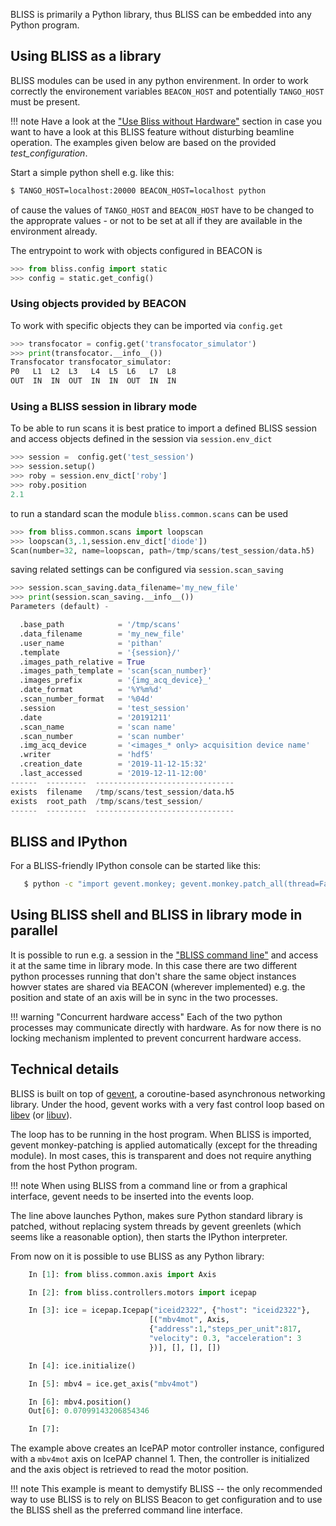 BLISS is primarily a Python library, thus BLISS can be embedded into any Python
program.

## Using BLISS as a library

BLISS modules can be used in any python envirenment. In order to work correctly 
the environement variables `BEACON_HOST` and potentially `TANGO_HOST` must be present. 

!!! note
    Have a look at the ["Use Bliss without Hardware"](index.md#use-bliss-without-hardware) section in
    case you want to have a look at this BLISS feature without disturbing beamline operation.
    The examples given below are based on the provided _test_configuration_.
    
Start a simple python shell e.g. like this:

```bash
$ TANGO_HOST=localhost:20000 BEACON_HOST=localhost python
```
of cause the values of `TANGO_HOST` and `BEACON_HOST` have to be changed to the approprate values - or 
not to be set at all if they are available in the environment already.

The entrypoint to work with objects configured in BEACON is

```python
>>> from bliss.config import static
>>> config = static.get_config()
```

### Using objects provided by BEACON
To work with specific objects they can be imported via `config.get`

```python
>>> transfocator = config.get('transfocator_simulator')
>>> print(transfocator.__info__())
Transfocator transfocator_simulator:
P0   L1  L2  L3   L4  L5  L6   L7  L8
OUT  IN  IN  OUT  IN  IN  OUT  IN  IN
```

### Using a BLISS session in library mode
To be able to run scans it is best pratice to import a defined BLISS session
and access objects defined in the session via `session.env_dict`

```python
>>> session =  config.get('test_session')
>>> session.setup()
>>> roby = session.env_dict['roby']
>>> roby.position
2.1
```

to run a standard scan the module `bliss.common.scans` can be used

```python
>>> from bliss.common.scans import loopscan
>>> loopscan(3,.1,session.env_dict['diode'])
Scan(number=32, name=loopscan, path=/tmp/scans/test_session/data.h5)
```

saving related settings can be configured via `session.scan_saving`

```python
>>> session.scan_saving.data_filename='my_new_file'
>>> print(session.scan_saving.__info__())
Parameters (default) - 

  .base_path            = '/tmp/scans'
  .data_filename        = 'my_new_file'
  .user_name            = 'pithan'
  .template             = '{session}/'
  .images_path_relative = True
  .images_path_template = 'scan{scan_number}'
  .images_prefix        = '{img_acq_device}_'
  .date_format          = '%Y%m%d'
  .scan_number_format   = '%04d'
  .session              = 'test_session'
  .date                 = '20191211'
  .scan_name            = 'scan name'
  .scan_number          = 'scan number'
  .img_acq_device       = '<images_* only> acquisition device name'
  .writer               = 'hdf5'
  .creation_date        = '2019-11-12-15:32'
  .last_accessed        = '2019-12-11-12:00'
------  ---------  -------------------------------
exists  filename   /tmp/scans/test_session/data.h5
exists  root_path  /tmp/scans/test_session/
------  ---------  -------------------------------
```

## BLISS and IPython

For a BLISS-friendly IPython console can be started like this:

```bash
   $ python -c "import gevent.monkey; gevent.monkey.patch_all(thread=False); import IPython; IPython.start_ipython()"
```

## Using BLISS shell and BLISS in library mode in parallel
It is possible to run e.g. a session in the ["BLISS command line"](shell_cmdline.md) 
and access it at the same time in library mode. In this case there are two different
python processes running that don't share the same object instances howver states are
shared via BEACON (wherever implemented) e.g. the position and state of an axis will
be in sync in the two processes.

!!! warning "Concurrent hardware access"
    Each of the two python processes may communicate directly with hardware.
    As for now there is no locking mechanism implented to prevent concurrent hardware access.

## Technical details

BLISS is built on top of [gevent](http://www.gevent.org/), a
coroutine-based asynchronous networking library. Under the hood,
gevent works with a very fast control loop based on
[libev](http://software.schmorp.de/pkg/libev.html) (or
[libuv](http://docs.libuv.org/en/v1.x/)).

The loop has to be running in the host program. When BLISS is
imported, gevent monkey-patching is applied automatically (except for
the threading module). In most cases, this is transparent and does not
require anything from the host Python program.

!!! note
    When using BLISS from a command line or from a graphical
    interface, gevent needs to be inserted into the events loop.

The line above launches Python, makes sure Python standard library is
patched, without replacing system threads by gevent greenlets (which
seems like a reasonable option), then starts the IPython interpreter.

From now on it is possible to use BLISS as any Python library:

```python
    In [1]: from bliss.common.axis import Axis

    In [2]: from bliss.controllers.motors import icepap

    In [3]: ice = icepap.Icepap("iceid2322", {"host": "iceid2322"},
                               [("mbv4mot", Axis,
                               {"address":1,"steps_per_unit":817,
                               "velocity": 0.3, "acceleration": 3
                               })], [], [], [])

    In [4]: ice.initialize()

    In [5]: mbv4 = ice.get_axis("mbv4mot")

    In [6]: mbv4.position()
    Out[6]: 0.07099143206854346

    In [7]:
```

The example above creates an IcePAP motor controller instance,
configured with a `mbv4mot` axis on IcePAP channel 1. Then, the
controller is initialized and the axis object is retrieved to read the
motor position.

!!! note
    This example is meant to demystify BLISS -- the only recommended
    way to use BLISS is to rely on BLISS Beacon to get configuration
    and to use the BLISS shell as the preferred command line
    interface.









